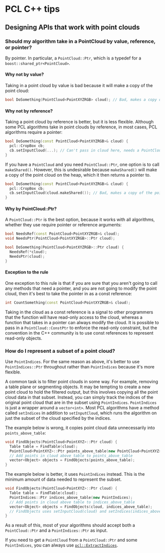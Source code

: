 # PCL C++ tips

## Designing APIs that work with point clouds
### Should my algorithm take in a PointCloud by value, reference, or pointer?

By pointer.
In particular, a `PointCloud::Ptr`, which is a typedef for a `boost::shared_ptr<PointCloud>`.

#### Why not by value?
Taking in a point cloud by value is bad because it will make a copy of the point cloud:
```cpp
bool DoSomething(PointCloud<PointXYZRGB> cloud); // Bad, makes a copy of the point cloud given to it when called.
```

#### Why not by reference?
Taking a point cloud by reference is better, but it is less flexible.
Although some PCL algorithms take in point clouds by reference, in most cases, PCL algorithms require a pointer:
```cpp
bool DoSomething(const PointCloud<PointXYZRGB>& cloud) {
  pcl::CropBox cb;
  cb.setInputCloud(...); // Can't pass in cloud here, needs a PointCloud::Ptr
}
```

If you have a `PointCloud` and you need `PointCloud::Ptr`, one option is to call `makeShared()`.
However, this is undesirable because `makeShared()` will make a copy of the point cloud on the heap, which it then returns a pointer to.
```cpp
bool DoSomething(const PointCloud<PointXYZRGB>& cloud) {
  pcl::CropBox cb;
  cb.setInputCloud(cloud.makeShared()); // Bad, makes a copy of the point cloud
}
```

#### Why by PointCloud::Ptr?
A `PointCloud::Ptr` is the best option, because it works with all algorithms, whether they use require pointer or reference arguments:
```cpp
bool NeedsRef(const PointCloud<PointXYZRGB>& cloud);
void NeedsPtr(PointCloud<PointXYZRGB>::Ptr cloud);

bool DoSomething(PointCloud<PointXYZRGB>::Ptr cloud) {
  NeedsRef(*cloud);
  NeedsPtr(cloud);
}
```

#### Exception to the rule
One exception to this rule is that if you are sure that you aren't going to call any methods that need a pointer, and you are not going to modify the point cloud, then it's best to take the pointer in as a const reference:
```cpp
int CountSomething(const PointCloud<PointXYZRGB>& cloud);
```

Taking in the cloud as a const reference is a signal to other programmers that the function will have read-only access to the cloud, whereas a function that takes in a pointer can always modify the cloud.
It is possible to pass in a `PointCloud::ConstPtr` to enforce the read-only constraint, but the convention in the C++ community is to use const references to represent read-only objects.

### How do I represent a subset of a point cloud?

Use `PointIndices`.
For the same reason as above, it's better to use `PointIndices::Ptr` throughout rather than `PointIndices` because it's more flexible.

A common task is to filter point clouds in some way.
For example, removing a table plane or segmenting objects.
It may be tempting to create a new point cloud to hold the filtered output, but this involves copying all the point cloud data in that subset.
Instead, you can simply track the indices of the original point cloud that are in the subset using `PointIndices`.
`PointIndices` is just a wrapper around a `vector<int>`.
Most PCL algorithms have a method called `setIndices` in addition to `setInputCloud`, which runs the algorithm on just the subset of the cloud specified by the indices.

The example below is wrong, it copies point cloud data unnecessarily into `points_above_table`:
```cpp
void FindObjects(PointCloud<PointXYZ>::Ptr cloud) {
  Table table = FindTable(cloud);
  PointCloud<PointXYZ>::Ptr points_above_table(new PointCloud<PointXYZ>);
  // Add points in cloud above table to points_above_table
  vector<Object> objects = FindObjects(points_above_table);
}
```

The example below is better, it uses `PointIndices` instead.
This is the minimum amount of data needed to represent the subset.
```cpp
void FindObjects(PointCloud<PointXYZ>::Ptr cloud) {
  Table table = FindTable(cloud);
  PointIndices::Ptr indices_above_table(new PointIndices);
  // Add points in cloud above table to indices_above_table
  vector<Object> objects = FindObjects(cloud, indices_above_table);
  // FindObjects uses setInputCloud(cloud) and setIndices(indices_above_table)
}
```

As a result of this, most of your algorithms should accept both a `PointCloud::Ptr` and a `PointIndices::Ptr` as input.

If you need to get a `PointCloud` from a `PointCloud::Ptr` and some `PointIndices`, you can always use [`pcl::ExtractIndices`](http://docs.pointclouds.org/1.7.0/classpcl_1_1_extract_indices.html).

